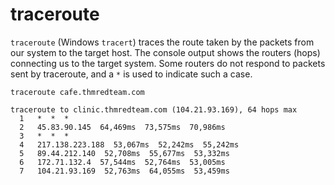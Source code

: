 # traceroute

`traceroute` (Windows `tracert`) traces the route taken by the packets from our system to the target host. 
The console output shows the routers (hops) connecting us to the target system. Some routers do not respond to 
packets sent by traceroute, and a `*` is used to indicate such a case.

    traceroute cafe.thmredteam.com

```text
traceroute to clinic.thmredteam.com (104.21.93.169), 64 hops max
  1   *  *  * 
  2   45.83.90.145  64,469ms  73,575ms  70,986ms 
  3   *  *  * 
  4   217.138.223.188  53,067ms  52,242ms  55,242ms 
  5   89.44.212.140  52,708ms  55,677ms  53,332ms 
  6   172.71.132.4  57,544ms  52,764ms  53,005ms 
  7   104.21.93.169  52,763ms  64,055ms  53,459ms 
```
